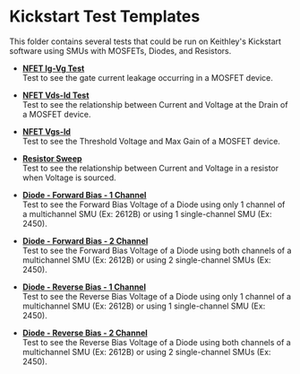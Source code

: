 # Kickstart Test Templates
This folder contains several tests that could be run on Keithley's Kickstart software using SMUs with MOSFETs, Diodes, and Resistors.

* **[NFET Ig-Vg Test](./NFET_ig-vg)**  
Test to see the gate current leakage occurring in a MOSFET device.

* **[NFET Vds-Id Test](./NFET_vds-id)**  
Test to see the relationship between Current and Voltage at the Drain of a MOSFET device.

* **[NFET Vgs-Id](./NFET_vgs-id)**  
Test to see the Threshold Voltage and Max Gain of a MOSFET device.

* **[Resistor Sweep](./resistor_sweep)**  
Test to see the relationship between Current and Voltage in a resistor when Voltage is sourced.

* **[Diode - Forward Bias - 1 Channel](./VFD_1channel)**  
Test to see the Forward Bias Voltage of a Diode using only 1 channel of a multichannel SMU (Ex: 2612B) or using 1 single-channel SMU (Ex: 2450).

* **[Diode - Forward Bias - 2 Channel](./VFD_2channel)**  
Test to see the Forward Bias Voltage of a Diode using both channels of a multichannel SMU (Ex: 2612B) or using 2 single-channel SMUs (Ex: 2450).

* **[Diode - Reverse Bias - 1 Channel](./VRD_1channel)**  
Test to see the Reverse Bias Voltage of a Diode using only 1 channel of a multichannel SMU (Ex: 2612B) or using 1 single-channel SMU (Ex: 2450).

* **[Diode - Reverse Bias - 2 Channel](./VRD_2channel)**  
Test to see the Reverse Bias Voltage of a Diode using both channels of a multichannel SMU (Ex: 2612B) or using 2 single-channel SMUs (Ex: 2450).